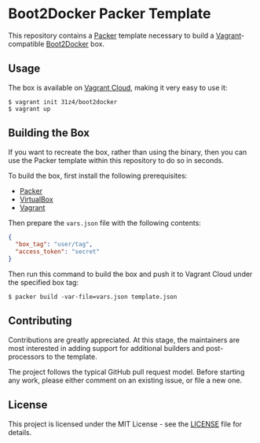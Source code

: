 # Boot2Docker Packer Template

This repository contains a [Packer](https://www.packer.io) template necessary to build a [Vagrant](https://www.vagrantup.com)-compatible [Boot2Docker](http://boot2docker.io) box.

## Usage

The box is available on [Vagrant Cloud](https://app.vagrantup.com/31z4/boxes/boot2docker), making it very easy to use it:

    $ vagrant init 31z4/boot2docker
    $ vagrant up

## Building the Box

If you want to recreate the box, rather than using the binary, then you can use the Packer template within this repository to do so in seconds.

To build the box, first install the following prerequisites:

* [Packer](http://www.packer.io)
* [VirtualBox](http://www.virtualbox.org)
* [Vagrant](http://www.vagrantup.com)

Then prepare the `vars.json` file with the following contents:

```json
{
  "box_tag": "user/tag",
  "access_token": "secret"
}
```

Then run this command to build the box and push it to Vagrant Cloud under the specified box tag:

    $ packer build -var-file=vars.json template.json

## Contributing

Contributions are greatly appreciated. At this stage, the maintainers are most interested in adding support for additional builders and post-processors to the template.

The project follows the typical GitHub pull request model. Before starting any work, please either comment on an existing issue, or file a new one.

## License

This project is licensed under the MIT License - see the [LICENSE](LICENSE) file for details.
